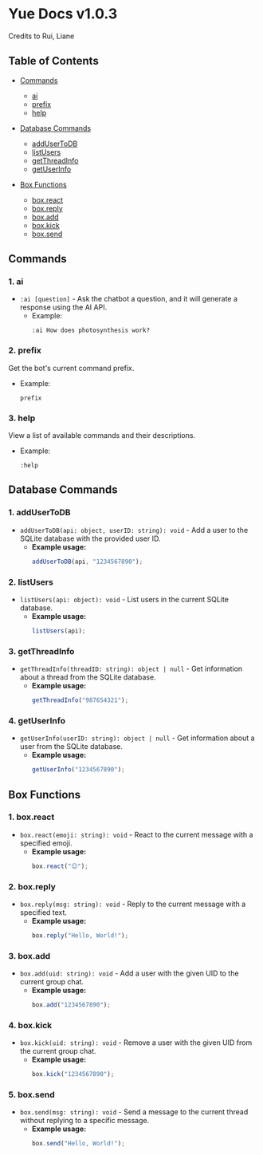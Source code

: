 # Yue Docs v1.0.3

Credits to Rui, Liane

## Table of Contents

- [Commands](#commands)

  - [ai](#ai)
  - [prefix](#prefix)
  - [help](#help)

- [Database Commands](#database-commands)

  - [addUserToDB](#addusertodb)
  - [listUsers](#listusers)
  - [getThreadInfo](#getthreadinfo)
  - [getUserInfo](#getuserinfo)

- [Box Functions](#box-functions)
  - [box.react](#boxreact)
  - [box.reply](#boxreply)
  - [box.add](#boxadd)
  - [box.kick](#boxkick)
  - [box.send](#boxsend)

## Commands

### 1. ai

- `:ai [question]` - Ask the chatbot a question, and it will generate a response using the AI API.
  - Example:
    ```plaintext
    :ai How does photosynthesis work?
    ```

### 2. prefix

Get the bot's current command prefix.

- Example:
  ```plaintext
  prefix
  ```

### 3. help

View a list of available commands and their descriptions.

- Example:
  ```plaintext
  :help
  ```

## Database Commands

### 1. addUserToDB

- `addUserToDB(api: object, userID: string): void` - Add a user to the SQLite database with the provided user ID.
  - **Example usage:**
    ```javascript
    addUserToDB(api, "1234567890");
    ```

### 2. listUsers

- `listUsers(api: object): void` - List users in the current SQLite database.
  - **Example usage:**
    ```javascript
    listUsers(api);
    ```

### 3. getThreadInfo

- `getThreadInfo(threadID: string): object | null` - Get information about a thread from the SQLite database.
  - **Example usage:**
    ```javascript
    getThreadInfo("987654321");
    ```

### 4. getUserInfo

- `getUserInfo(userID: string): object | null` - Get information about a user from the SQLite database.
  - **Example usage:**
    ```javascript
    getUserInfo("1234567890");
    ```

## Box Functions

### 1. box.react

- `box.react(emoji: string): void` - React to the current message with a specified emoji.
  - **Example usage:**
    ```javascript
    box.react("😊");
    ```

### 2. box.reply

- `box.reply(msg: string): void` - Reply to the current message with a specified text.
  - **Example usage:**
    ```javascript
    box.reply("Hello, World!");
    ```

### 3. box.add

- `box.add(uid: string): void` - Add a user with the given UID to the current group chat.
  - **Example usage:**
    ```javascript
    box.add("1234567890");
    ```

### 4. box.kick

- `box.kick(uid: string): void` - Remove a user with the given UID from the current group chat.
  - **Example usage:**
    ```javascript
    box.kick("1234567890");
    ```

### 5. box.send

- `box.send(msg: string): void` - Send a message to the current thread without replying to a specific message.
  - **Example usage:**
    ```javascript
    box.send("Hello, World!");
    ```
